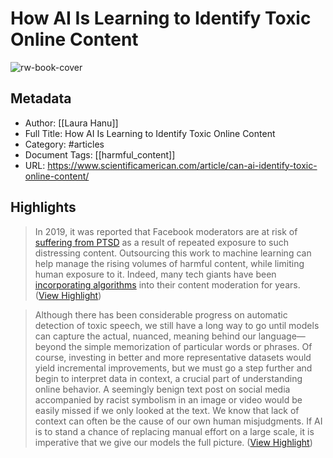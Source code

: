 # How AI Is Learning to Identify Toxic Online Content

![rw-book-cover](https://static.scientificamerican.com/sciam/cache/file/C9A31747-FBED-41A5-8820ED507C404BB0.jpg)

## Metadata
- Author: [[Laura Hanu]]
- Full Title: How AI Is Learning to Identify Toxic Online Content
- Category: #articles
- Document Tags: [[harmful_content]] 
- URL: https://www.scientificamerican.com/article/can-ai-identify-toxic-online-content/

## Highlights

> In 2019, it was reported that Facebook moderators are at risk of [suffering from PTSD](https://www.theverge.com/2019/6/19/18681845/facebook-moderator-interviews-video-trauma-ptsd-cognizant-tampa) as a result of repeated exposure to such distressing content. Outsourcing this work to machine learning can help manage the rising volumes of harmful content, while limiting human exposure to it. Indeed, many tech giants have been [incorporating algorithms](https://www.cnet.com/news/inside-facebook-twitter-and-googles-ai-battle-over-your-social-lives/) into their content moderation for years. ([View Highlight](https://read.readwise.io/read/01h7ffmpx3zwp9r2xfvbqydrtq))


> Although there has been considerable progress on automatic detection of toxic speech, we still have a long way to go until models can capture the actual, nuanced, meaning behind our language—beyond the simple memorization of particular words or phrases. Of course, investing in better and more representative datasets would yield incremental improvements, but we must go a step further and begin to interpret data in context, a crucial part of understanding online behavior. A seemingly benign text post on social media accompanied by racist symbolism in an image or video would be easily missed if we only looked at the text. We know that lack of context can often be the cause of our own human misjudgments. If AI is to stand a chance of replacing manual effort on a large scale, it is imperative that we give our models the full picture. ([View Highlight](https://read.readwise.io/read/01h7ffthdx0nprt2mm6maps7q1))

